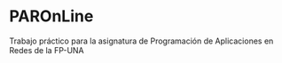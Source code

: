 # PAROnLine
Trabajo práctico para la asignatura de Programación de Aplicaciones en Redes de la FP-UNA
